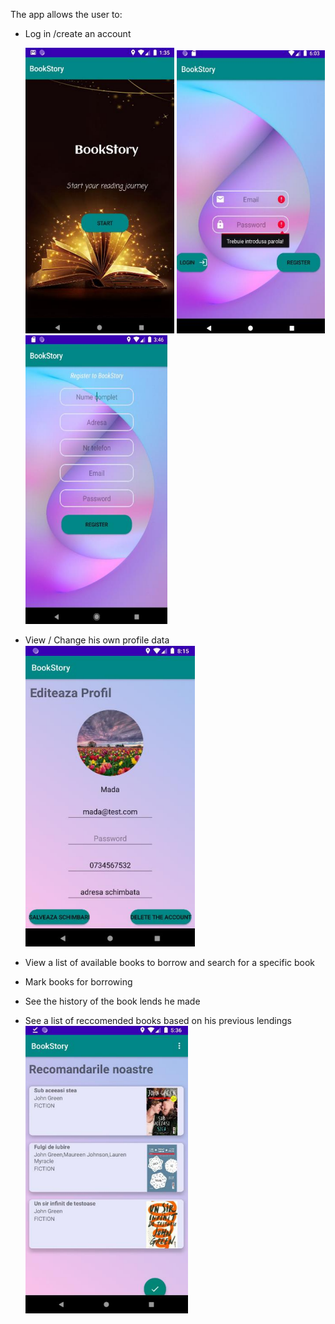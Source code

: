 The app allows the user to:
* Log in /create an account

  ![Default page](default.png) ![Login](login.png) ![Register](register.png)
* View / Change his own profile data
  ![User profile](user-profile.png)
* View a list of available books to borrow and search for a specific book
  
* Mark books for borrowing
* See the history of the book lends he made
* See a list of reccomended books based on his previous lendings
  ![Reccomendations](recs-list.png)
